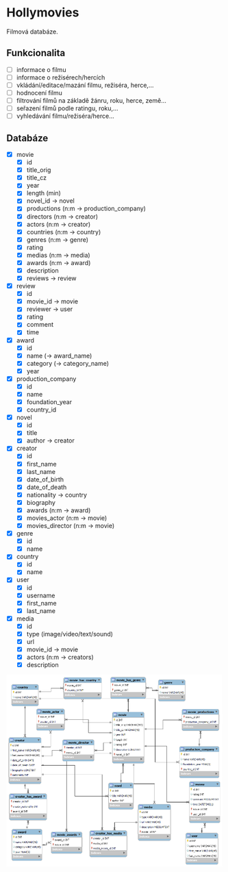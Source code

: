 # Hollymovies

Filmová databáze.

## Funkcionalita

-[ ] informace o filmu
-[ ] informace o režisérech/hercích
-[ ] vkládání/editace/mazání filmu, režiséra, herce,...
-[ ] hodnocení filmu
-[ ] filtrování filmů na základě žánru, roku, herce, země...
-[ ] seřazení filmů podle ratingu, roku,...
-[ ] vyhledávání filmu/režiséra/herce...

## Databáze

-[x] movie
  -[x] id
  -[x] title_orig
  -[x] title_cz
  -[x] year
  -[x] length (min)
  -[x] novel_id -> novel
  -[x] productions (n:m -> production_company)
  -[x] directors (n:m -> creator)
  -[x] actors (n:m -> creator)
  -[x] countries (n:m -> country)
  -[x] genres (n:m -> genre)
  -[x] rating
  -[x] medias (n:m -> media)
  -[x] awards (n:m -> award)
  -[x] description
  -[x] reviews -> review
-[x] review
  -[x] id
  -[x] movie_id -> movie
  -[x] reviewer -> user 
  -[x] rating
  -[x] comment 
  -[x] time  
-[x] award
  -[x] id
  -[x] name (-> award_name)
  -[x] category (-> category_name)
  -[x] year 
-[x] production_company
  -[x] id
  -[x] name
  -[x] foundation_year
  -[x] country_id
-[x] novel
  -[x] id  
  -[x] title
  -[x] author -> creator
-[x] creator
  -[x] id
  -[x] first_name
  -[x] last_name
  -[x] date_of_birth
  -[x] date_of_death
  -[x] nationality -> country
  -[x] biography
  -[x] awards (n:m -> award)
  -[x] movies_actor (n:m -> movie)
  -[x] movies_director (n:m -> movie)
-[x] genre
  -[x] id
  -[x] name
-[x] country
  -[x] id
  -[x] name
-[x] user
  -[x] id
  -[x] username
  -[x] first_name
  -[x] last_name
-[x] media
  -[x] id
  -[x] type (image/video/text/sound)
  -[x] url
  -[x] movie_id -> movie
  -[x] actors (n:m -> creators)
  -[x] description

![ER diagram](files/er_diagram_v1.png)
